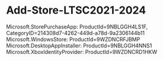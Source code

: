 # Add-Store-LTSC2021-2024
Microsoft.StorePurchaseApp: ProductId=9NBLGGH4LS1F, CategoryID=214308d7-4262-449d-a78d-9a2306144b11
Microsoft.WindowsStore: ProductId=9WZDNCRFJBMP
Microsoft.DesktopAppInstaller: ProductId=9NBLGGH4NNS1
Microsoft.XboxIdentityProvider: ProductId=9WZDNCRD1HKW
